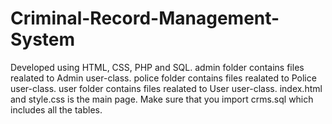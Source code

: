# Criminal-Record-Management-System
Developed using HTML, CSS, PHP and SQL.
admin folder contains files realated to Admin user-class.
police folder contains files realated to Police user-class.
user folder contains files realated to User user-class.
index.html and style.css is the main page.
Make sure that you import crms.sql which includes all the tables.
